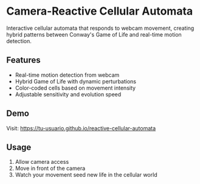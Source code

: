 # Camera-Reactive Cellular Automata

Interactive cellular automata that responds to webcam movement, creating hybrid patterns between Conway's Game of Life and real-time motion detection.

## Features
- Real-time motion detection from webcam
- Hybrid Game of Life with dynamic perturbations  
- Color-coded cells based on movement intensity
- Adjustable sensitivity and evolution speed

## Demo
Visit: https://tu-usuario.github.io/reactive-cellular-automata

## Usage
1. Allow camera access
2. Move in front of the camera
3. Watch your movement seed new life in the cellular world
